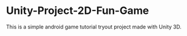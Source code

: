 # Unity-Project-2D-Fun-Game
This is a simple android game tutorial tryout project made with Unity 3D.
